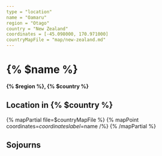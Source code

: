 ```yaml
---
type = "location"
name = "Oamaru"
region = "Otago"
country = "New Zealand"
coordinates = [-45.098000, 170.971000]
countryMapFile = "map/new-zealand.md"
---
```


# {% $name %}

**{% $region %}, {% $country %}**

## Location in {% $country %}

{% mapPartial file=$countryMapFile %}
  {% mapPoint coordinates=$coordinates label=$name /%}
{% /mapPartial %}

## Sojourns
